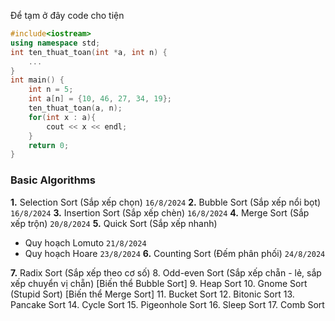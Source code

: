 Để tạm ở đây code cho tiện
```cpp
#include<iostream>
using namespace std;
int ten_thuat_toan(int *a, int n) {
    ...
}
int main() {
    int n = 5;
    int a[n] = {10, 46, 27, 34, 19};
    ten_thuat_toan(a, n);
    for(int x : a){
        cout << x << endl;
    }
    return 0;
}
```

### Basic Algorithms
**1.** Selection Sort (Sắp xếp chọn)  `16/8/2024`
**2.** Bubble Sort (Sắp xếp nổi bọt)  `16/8/2024`
**3.** Insertion Sort (Sắp xếp chèn)  `16/8/2024`
**4.** Merge Sort (Sắp xếp trộn)  `20/8/2024`
**5.** Quick Sort (Sắp xếp nhanh)  
- Quy hoạch Lomuto `21/8/2024`
- Quy hoạch Hoare `23/8/2024`
**6.** Counting Sort (Đếm phân phối) `24/8/2024`

**7.** Radix Sort (Sắp xếp theo cơ số)
8. Odd-even Sort (Sắp xếp chẵn - lẻ, sắp xếp chuyển vị chẵn) [Biến thể Bubble Sort]
9. Heap Sort
10. Gnome Sort (Stupid Sort) [Biến thể Merge Sort]
11. Bucket Sort
12. Bitonic Sort
13. Pancake Sort
14. Cycle Sort
15. Pigeonhole Sort
16. Sleep Sort
17. Comb Sort

